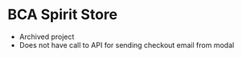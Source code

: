 # BCA Spirit Store
- Archived project
- Does not have call to API for sending checkout email from modal
